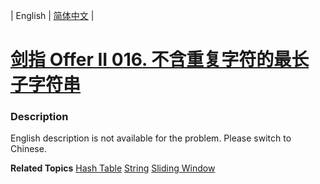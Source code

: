 | English | [简体中文](README.md) |

# [剑指 Offer II 016. 不含重复字符的最长子字符串](https://leetcode.cn/problems/wtcaE1)
 ### Description
<p>English description is not available for the problem. Please switch to Chinese.</p>

**Related Topics**  [Hash Table](https://leetcode.cn/tag/hash-table) [String](https://leetcode.cn/tag/string) [Sliding Window](https://leetcode.cn/tag/sliding-window) 
